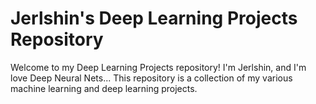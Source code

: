 # Jerlshin's Deep Learning Projects Repository


Welcome to my Deep Learning Projects repository! I'm Jerlshin, and I'm love Deep Neural Nets...  This repository is a collection of my various machine learning and deep learning projects. 
